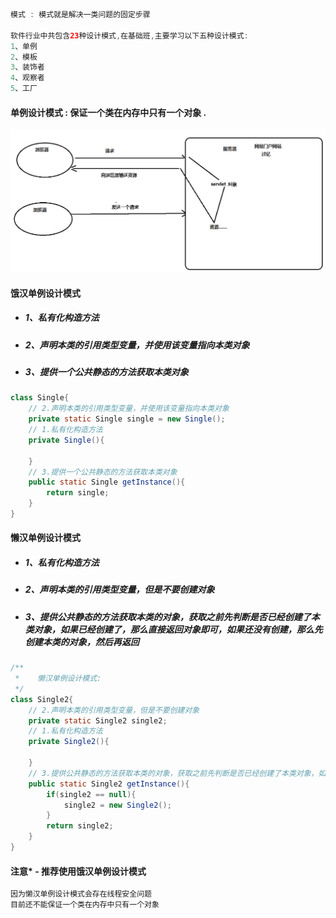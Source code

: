 ```java
模式 : 模式就是解决一类问题的固定步骤

软件行业中共包含23种设计模式,在基础班,主要学习以下五种设计模式:
1、单例
2、模板
3、装饰者
4、观察者
5、工厂
```

#### 单例设计模式 : 保证一个类在内存中只有一个对象 .

![](/assets/单例设计模式的需求.png)

#### 饿汉单例设计模式

* ##### 1、私有化构造方法
* ##### 2、声明本类的引用类型变量，并使用该变量指向本类对象
* ##### 3、提供一个公共静态的方法获取本类对象

```java
class Single{
    // 2.声明本类的引用类型变量，并使用该变量指向本类对象
    private static Single single = new Single();
    // 1.私有化构造方法
    private Single(){

    }
    // 3.提供一个公共静态的方法获取本类对象
    public static Single getInstance(){
        return single;
    }
}
```

#### 懒汉单例设计模式

* ##### 1、私有化构造方法
* ##### 2、声明本类的引用类型变量，但是不要创建对象
* ##### 3、提供公共静态的方法获取本类的对象，获取之前先判断是否已经创建了本类对象，如果已经创建了，那么直接返回对象即可，如果还没有创建，那么先创建本类的对象，然后再返回

```java
/**
 *    懒汉单例设计模式:
 */
class Single2{
    // 2.声明本类的引用类型变量，但是不要创建对象
    private static Single2 single2;
    // 1.私有化构造方法
    private Single2(){

    }
    // 3.提供公共静态的方法获取本类的对象，获取之前先判断是否已经创建了本类对象，如果已经创建了，那么直接返回对象即可，如果还没有创建，那么先创建本类的对象，然后再返回
    public static Single2 getInstance(){
        if(single2 == null){
            single2 = new Single2();
        }
        return single2;
    }
}
```

#### 注意\* - 推荐使用饿汉单例设计模式

```java
因为懒汉单例设计模式会存在线程安全问题
目前还不能保证一个类在内存中只有一个对象
```





